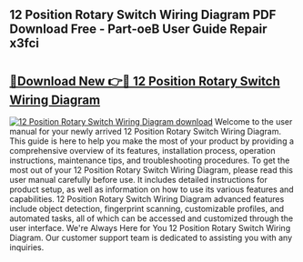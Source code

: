 ## 12 Position Rotary Switch Wiring Diagram PDF Download Free - Part-oeB User Guide Repair x3fci

# <h2><a href="http://dfqd4a.blite.top/?on=12+Position+Rotary+Switch+Wiring+Diagram">🔗Download New 👉🔴 12 Position Rotary Switch Wiring Diagram</a></h2>

[![12 Position Rotary Switch Wiring Diagram download](https://i.imgur.com/lujVjoI.png)](http://dfqd4a.blite.top/?on=12+Position+Rotary+Switch+Wiring+Diagram)
Welcome to the user manual for your newly arrived 12 Position Rotary Switch Wiring Diagram. This guide is here to help you make the most of your product by providing a comprehensive overview of its features, installation process, operation instructions, maintenance tips, and troubleshooting procedures. To get the most out of your 12 Position Rotary Switch Wiring Diagram, please read this user manual carefully before use. It includes detailed instructions for product setup, as well as information on how to use its various features and capabilities. 12 Position Rotary Switch Wiring Diagram advanced features include object detection, fingerprint scanning, customizable profiles, and automated tasks, all of which can be accessed and customized through the user interface. We're Always Here for You 12 Position Rotary Switch Wiring Diagram. Our customer support team is dedicated to assisting you with any inquiries.
